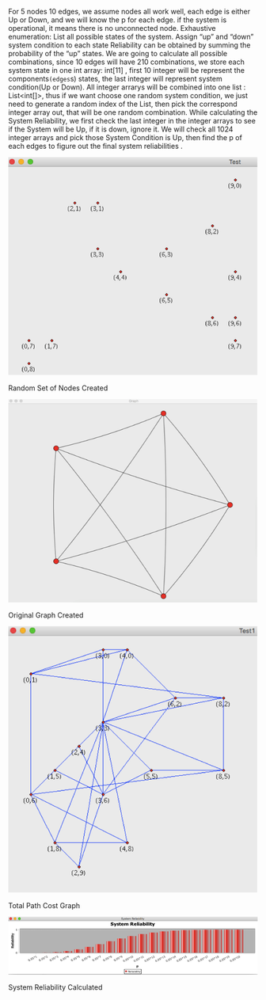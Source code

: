For 5 nodes 10 edges, we assume nodes all work well, each edge is either Up or Down, and we will know the p for each edge. if the system is operational, it means there is no unconnected node.
Exhaustive enumeration:
List all possible states of the system.
Assign “up” and “down” system condition to each state Reliability can be obtained by summing the probability of the “up” states.
We are going to calculate all possible combinations, since 10 edges will have 210 combinations, we store each system state in one int array: int[11] , first 10 integer will be represent the components`(edges`s) states, the last integer will represent system condition(Up or Down). 
All integer arrarys will be combined into one list : List<int[]>, thus if we want choose one random system condition, we just need to generate a random index of the List, then pick the correspond integer array out, that will be one random combination.
While calculating the System Reliability, we first check the last integer in the integer arrays to see if the System will be Up, if it is down, ignore it. We will check all 1024 integer arrays and pick those System Condition is Up, then find the p of each edges to figure out the final system reliabilities .

![alt tag](https://github.com/TibbersDriveMustang/NetworkReliabilityDependsOnIndividualLink/blob/master/screenshot/randomSetNodesCreated.png)

Random Set of Nodes Created

![alt tag](https://github.com/TibbersDriveMustang/NetworkReliabilityDependsOnIndividualLink/blob/master/screenshot/originalGraphGenerated.png)

Original Graph Created

![alt tag](https://github.com/TibbersDriveMustang/NetworkReliabilityDependsOnIndividualLink/blob/master/screenshot/totalCostGraph.png)

Total Path Cost Graph

![alt tag](https://github.com/TibbersDriveMustang/NetworkReliabilityDependsOnIndividualLink/blob/master/screenshot/systemReliability.png)

System Reliability Calculated
